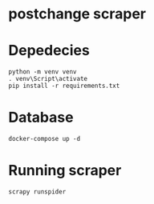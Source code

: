 # postchange scraper

# Depedecies
```
python -m venv venv
. venv\Script\activate
pip install -r requirements.txt
```

# Database
```
docker-compose up -d  
```

# Running scraper
```
scrapy runspider  
```

